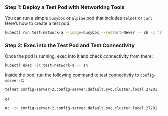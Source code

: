 ### Step 1: **Deploy a Test Pod with Networking Tools**

You can run a simple `busybox` or `alpine` pod that includes `telnet` or `curl`. Here’s how to create a test pod:

```bash
kubectl run test-network-a --image=busybox --restart=Never -- sh -c "sleep 3600"
```

### Step 2: **Exec into the Test Pod and Test Connectivity**

Once the pod is running, exec into it and check connectivity from there:

```bash
kubectl exec -it test-network-a -- sh
```

Inside the pod, run the following command to test connectivity to `config-server-2`:

```bash
telnet config-server-2.config-server.default.svc.cluster.local 27201
```

or

```bash
nc -zv config-server-2.config-server.default.svc.cluster.local 27201
```
